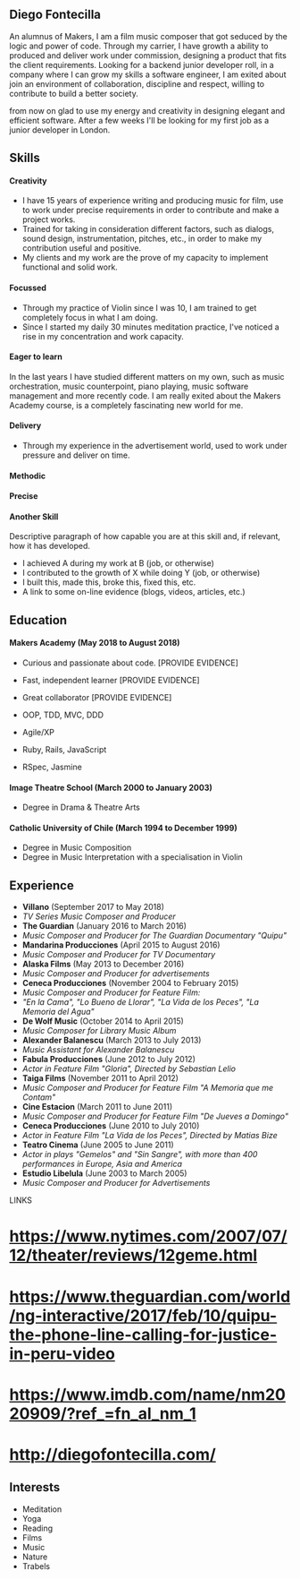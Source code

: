 ## Diego Fontecilla
<!--
A sentence about who and what you are. Then a sentence about what you've achieved. And then a sentence about what you're looking for: what you would ideally be doing, with whom and in what environment. -->
An alumnus of Makers, I am a film music composer that got seduced by the logic and power of code.
Through my carrier, I have growth a ability to produced and deliver work under commission,
designing a product that fits the client requirements. Looking for a backend junior developer roll,
in a company where I can grow my skills a software engineer, I am exited about join an environment
of collaboration, discipline and respect, willing to contribute to build a better society.


 from now on glad to use my energy and creativity in designing elegant and efficient software. After a few weeks I'll be looking for my first job as a junior developer in London.

## Skills
<!-- #Descriptive paragraph of how capable you are at this skill and, if relevant, how it has developed.
- Experience
- Achievements
- Evidence -->
#### Creativity
 - I have 15 years of experience writing and producing music for film, use to work under precise
 requirements in order to contribute and make a project works.
 - Trained for taking in consideration different factors, such as dialogs, sound design, instrumentation, pitches, etc., in order to make my contribution useful and positive.
 - My clients and my work are the prove of my capacity to implement functional and solid work.

#### Focussed
- Through my practice of Violin since I was 10, I am trained to get completely focus in what I am
doing.
- Since I started my daily 30 minutes meditation practice, I've noticed a rise in my concentration
and work capacity.

#### Eager to learn
In the last years I have studied different matters on my own, such as music orchestration,
music counterpoint, piano playing, music software management and more recently code. I am really
exited about the Makers Academy course, is a completely fascinating new world for me.

#### Delivery
- Through my experience in the advertisement world, used to work under pressure and deliver on time.

#### Methodic

#### Precise

#### Another Skill

Descriptive paragraph of how capable you are at this skill and, if relevant, how it has developed.

- I achieved A during my work at B (job, or otherwise)
- I contributed to the growth of X while doing Y (job, or otherwise)
- I built this, made this, broke this, fixed this, etc.
- A link to some on-line evidence (blogs, videos, articles, etc.)

## Education

#### Makers Academy (May 2018 to August 2018)

- Curious and passionate about code. [PROVIDE EVIDENCE]
- Fast, independent learner [PROVIDE EVIDENCE]
- Great collaborator [PROVIDE EVIDENCE]

- OOP, TDD, MVC, DDD
- Agile/XP
- Ruby, Rails, JavaScript
- RSpec, Jasmine
<!-- #### Your University / College (start_date to end_date)
- Subject, any specialisms
- Grade
- Other cool stuff -->
#### Image Theatre School (March 2000 to January 2003)
- Degree in Drama & Theatre Arts
#### Catholic University of Chile (March 1994 to December 1999)
- Degree in Music Composition
- Degree in Music Interpretation with a specialisation in Violin
<!--
#### Any other qualifications -->
## Experience
- **Villano** (September 2017 to May 2018)
- *TV Series Music Composer and Producer*
- **The Guardian** (January 2016 to March 2016)    
- *Music Composer and Producer for The Guardian Documentary "Quipu"*
- **Mandarina Producciones** (April 2015 to August 2016)    
- *Music Composer and Producer for TV Documentary*
- **Alaska Films** (May 2013 to December 2016)    
- *Music Composer and Producer for advertisements*
- **Ceneca Producciones** (November 2004 to February 2015)    
- *Music Composer and Producer for Feature Film:*
- *"En la Cama", "Lo Bueno de Llorar", "La Vida de los Peces", "La Memoria del Agua"*
- **De Wolf Music** (October 2014 to April 2015)
- *Music Composer for Library Music Album*
- **Alexander Balanescu** (March 2013 to July 2013)
- *Music Assistant for Alexander Balanescu*
- **Fabula Producciones** (June 2012 to July 2012)
- *Actor in Feature Film "Gloria", Directed by Sebastian Lelio*
- **Taiga Films** (November 2011 to April 2012)    
- *Music Composer and Producer for Feature Film "A Memoria que me Contam"*
- **Cine Estacion** (March 2011 to June 2011)
- *Music Composer and Producer for Feature Film "De Jueves a Domingo"*
- **Ceneca Producciones** (June 2010 to July 2010)
- *Actor in Feature Film "La Vida de los Peces", Directed by Matias Bize*
- **Teatro Cinema** (June 2005 to June 2011)   
- *Actor in plays "Gemelos" and "Sin Sangre", with more than 400 performances
in Europe, Asia and America*
- **Estudio Libelula** (June 2003 to March 2005)
- *Music Composer and Producer for Advertisements*

LINKS
# https://www.nytimes.com/2007/07/12/theater/reviews/12geme.html  
# https://www.theguardian.com/world/ng-interactive/2017/feb/10/quipu-the-phone-line-calling-for-justice-in-peru-video
# https://www.imdb.com/name/nm2020909/?ref_=fn_al_nm_1
# http://diegofontecilla.com/

## Interests
- Meditation
- Yoga
- Reading
- Films
- Music
- Nature
- Trabels
